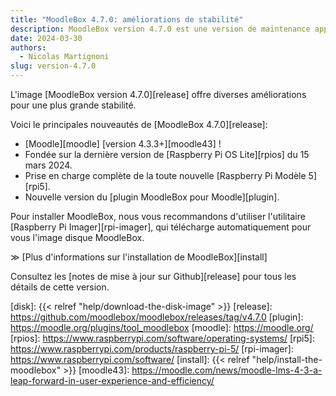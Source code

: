 ```yaml
---
title: "MoodleBox 4.7.0: améliorations de stabilité"
description: MoodleBox version 4.7.0 est une version de maintenance apportant plusieurs améliorations pour plus de stabilité.
date: 2024-03-30
authors:
  - Nicolas Martignoni
slug: version-4.7.0
---
```

L'image [MoodleBox version 4.7.0][release] offre diverses améliorations pour une plus grande stabilité.

Voici le principales nouveautés de [MoodleBox 4.7.0][release]:
- [Moodle][moodle] [version 4.3.3+][moodle43] !
- Fondée sur la dernière version de [Raspberry Pi OS Lite][rpios] du 15 mars 2024.
- Prise en charge complète de la toute nouvelle [Raspberry Pi Modèle 5][rpi5].
- Nouvelle version du [plugin MoodleBox pour Moodle][plugin].

Pour installer MoodleBox, nous vous recommandons d'utiliser l'utilitaire [Raspberry Pi Imager][rpi-imager], qui télécharge automatiquement pour vous l'image disque MoodleBox.

&Gt; [Plus d'informations sur l'installation de MoodleBox][install]

Consultez les [notes de mise à jour sur Github][release] pour tous les détails de cette version.

[disk]: {{< relref "help/download-the-disk-image" >}}
[release]: https://github.com/moodlebox/moodlebox/releases/tag/v4.7.0
[plugin]: https://moodle.org/plugins/tool_moodlebox
[moodle]: https://moodle.org/
[rpios]: https://www.raspberrypi.com/software/operating-systems/
[rpi5]: https://www.raspberrypi.com/products/raspberry-pi-5/
[rpi-imager]: https://www.raspberrypi.com/software/
[install]: {{< relref "help/install-the-moodlebox" >}}
[moodle43]: https://moodle.com/news/moodle-lms-4-3-a-leap-forward-in-user-experience-and-efficiency/
